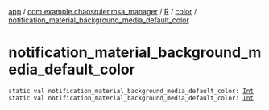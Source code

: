 [app](../../../index.md) / [com.example.chaosruler.msa_manager](../../index.md) / [R](../index.md) / [color](index.md) / [notification_material_background_media_default_color](.)

# notification_material_background_media_default_color

`static val notification_material_background_media_default_color: `[`Int`](https://kotlinlang.org/api/latest/jvm/stdlib/kotlin/-int/index.html)
`static val notification_material_background_media_default_color: `[`Int`](https://kotlinlang.org/api/latest/jvm/stdlib/kotlin/-int/index.html)